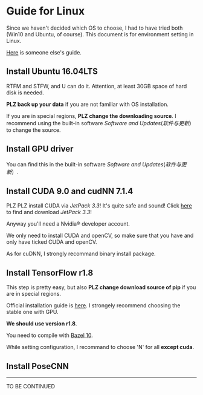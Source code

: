 # Guide for Linux

Since we haven't decided which OS to choose, I had to have tried both (Win10 and Ubuntu, of course).
This document is for environment setting in Linux.

[Here](https://github.com/Kaju-Bubanja/PoseCNN) is someone else's guide. 

## Install Ubuntu 16.04LTS

RTFM and STFW, and U can do it. Attention, at least 30GB space of hard disk is needed.

**PLZ back up your data** if you are not familiar with OS installation.

If you are in special regions, **PLZ change the downloading source**.
I recommend using the built-in software *Software and Updates*(*软件与更新*）to change the source.

## Install GPU driver

You can find this in the built-in software *Software and Updates*(*软件与更新*）.

## Install CUDA 9.0 and cudNN 7.1.4

PLZ PLZ install CUDA via *JetPack 3.3*!
It's quite safe and sound!
Click [here](https://developer.nvidia.com/embedded/downloads) to find and download *JetPack 3.3*!

Anyway you'll need a Nvidia&reg; developer account.

We only need to install CUDA and openCV, so make sure that you have and only have ticked CUDA and openCV.

As for cuDNN, I strongly recommand binary install package.

## Install TensorFlow r1.8

This step is pretty easy, but also **PLZ change download source of pip** if you are in special regions.

Official installation guide is [here](https://tensorflow.google.cn/install/source).
I strongely recommend choosing the stable one with GPU.

**We should use version r1.8**.

You need to compile with [Bazel 10](https://docs.bazel.build/versions/master/install-ubuntu.html).

While setting configuration, I recommand to choose 'N' for all **except cuda**.



## Install PoseCNN

***
TO BE CONTINUED
